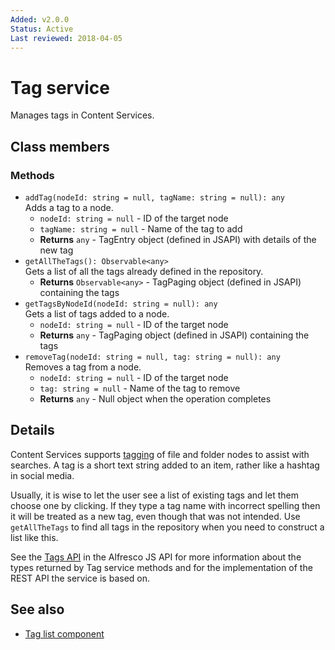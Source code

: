 ```yaml
---
Added: v2.0.0
Status: Active
Last reviewed: 2018-04-05
---
```


# Tag service

Manages tags in Content Services.

## Class members

### Methods

-   `addTag(nodeId: string = null, tagName: string = null): any`<br/>
    Adds a tag to a node.
    -   `nodeId: string = null` -  ID of the target node
    -   `tagName: string = null` -  Name of the tag to add
    -   **Returns** `any` - TagEntry object (defined in JSAPI) with details of the new tag
-   `getAllTheTags(): Observable<any>`<br/>
    Gets a list of all the tags already defined in the repository.
    -   **Returns** `Observable<any>` - TagPaging object (defined in JSAPI) containing the tags
-   `getTagsByNodeId(nodeId: string = null): any`<br/>
    Gets a list of tags added to a node.
    -   `nodeId: string = null` -  ID of the target node
    -   **Returns** `any` - TagPaging object (defined in JSAPI) containing the tags
-   `removeTag(nodeId: string = null, tag: string = null): any`<br/>
    Removes a tag from a node.
    -   `nodeId: string = null` -  ID of the target node
    -   `tag: string = null` -  Name of the tag to remove
    -   **Returns** `any` - Null object when the operation completes

## Details

Content Services supports
[tagging](http://docs.alfresco.com/5.2/tasks/site-content-tag.html)
of file and folder nodes to assist with searches. A tag is a short
text string added to an item, rather like a hashtag in social media.

Usually, it is wise to let the user see a list of existing tags and let
them choose one by clicking. If they type a tag name with incorrect spelling
then it will be treated as a new tag, even though that was not intended.
Use `getAllTheTags` to find all tags in the repository when you need to
construct a list like this.

See the
[Tags API](https://github.com/Alfresco/alfresco-js-api/blob/master/src/alfresco-core-rest-api/docs/TagsApi.md)
in the Alfresco JS API for more information about the types returned by Tag
service methods and for the implementation of the REST API the service is
based on.

## See also

-   [Tag list component](tag-list.component.md)
